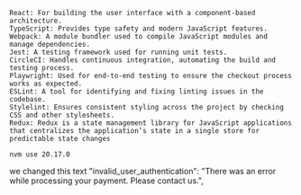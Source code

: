 
    React: For building the user interface with a component-based architecture.
    TypeScript: Provides type safety and modern JavaScript features.
    Webpack: A module bundler used to compile JavaScript modules and manage dependencies.
    Jest: A testing framework used for running unit tests.
    CircleCI: Handles continuous integration, automating the build and testing process.
    Playwright: Used for end-to-end testing to ensure the checkout process works as expected.
    ESLint: A tool for identifying and fixing linting issues in the codebase.
    Stylelint: Ensures consistent styling across the project by checking CSS and other stylesheets.
    Redux: Redux is a state management library for JavaScript applications that centralizes the application’s state in a single store for predictable state changes

    nvm use 20.17.0


we changed this text 
"invalid_user_authentication": "There was an error while processing your payment. Please contact us.",